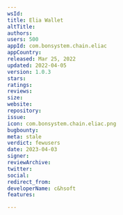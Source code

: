 ```yaml
---
wsId: 
title: Elia Wallet
altTitle: 
authors: 
users: 500
appId: com.bonsystem.chain.eliac
appCountry: 
released: Mar 25, 2022
updated: 2022-04-05
version: 1.0.3
stars: 
ratings: 
reviews: 
size: 
website: 
repository: 
issue: 
icon: com.bonsystem.chain.eliac.png
bugbounty: 
meta: stale
verdict: fewusers
date: 2023-04-03
signer: 
reviewArchive: 
twitter: 
social: 
redirect_from: 
developerName: c&hsoft
features: 

---
```


